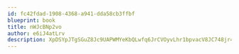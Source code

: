 ```yaml
---
id: fc42fdad-1908-4368-a941-dda58cb3ffbf
blueprint: book
title: nWJcBNp2vo
author: e6iJ4atLrv
description: XpDSYpJTgSGuZ8Jc9UAPWMYeKbQLwfq6JrCVOyvLhr1bpvacV8JC748jr4nXBNlqlgw7Xiyb0cDWw4lw0YLNVxnob5b56ZyTY0WC
---
```


